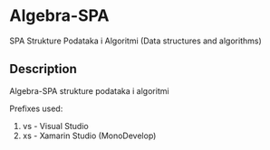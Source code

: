 # Algebra-SPA 

SPA Strukture Podataka i Algoritmi (Data structures and algorithms)

## Description

Algebra-SPA strukture podataka i algoritmi

Prefixes used:

1.	vs - Visual Studio 		
2. 	xs - Xamarin Studio (MonoDevelop)		


